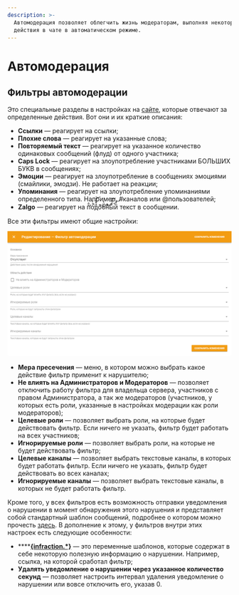 ```yaml
---
description: >-
  Автомодерация позволяет облегчить жизнь модераторам, выполняя некоторые
  действия в чате в автоматическом режиме.
---
```


# Автомодерация

## Фильтры автомодерации

Это специальные разделы в настройках на [сайте](https://juniper.bot/), которые отвечают за определенные действия. Вот они и их краткие описания:

* **Ссылки** — реагирует на ссылки;
* **Плохие слова** — реагирует на указанные слова;
* **Повторяемый текст** — реагирует на указанное количество одинаковых сообщений \(флуд\) от одного участника;
* **Caps Lock** — реагирует на злоупотребление участниками БОЛЬШИХ БУКВ в сообщениях;
* **Эмоции** — реагирует на злоупотребление в сообщениях эмоциями \(смайлики, эмодзи\). Не работает на реакции;
* **Упоминания** — реагирует на злоупотребление упоминаниями определенного типа. Например, \#каналов или @пользователей;
* **Zalgo** — реагирует на п̆̐̕о́͑̔̕̚д͒̀̄̎̒͝о̛̆̓͊б̈̔̕н͋̆͋̌͋͝ы̌͊̇̓̚͝й̍̂͝ текст в сообщении.

Все эти фильтры имеют общие настройки:

![&#x41E;&#x431;&#x449;&#x438;&#x435; &#x43D;&#x430;&#x441;&#x442;&#x440;&#x43E;&#x439;&#x43A;&#x438; &#x444;&#x438;&#x43B;&#x44C;&#x442;&#x440;&#x43E;&#x432;](../../.gitbook/assets/image%20%2820%29.png)

* **Мера пресечения** — меню, в котором можно выбрать какое действие фильтр применит к нарушителю;
* **Не влиять на Администраторов и Модераторов** — позволяет отключить работу фильтра для владельца сервера, участников с правом Администратора, а так же модераторов \(участников, у которых есть роли, указанные в настройках модерации как роли модераторов\);
* **Целевые роли** — позволяет выбрать роли, на которые будет действовать фильтр. Если ничего не указать, фильтр будет работать на всех участников;
* **Игнорируемые роли** — позволяет выбрать роли, на которые не будет действовать фильтр;
* **Целевые каналы** — позволяет выбрать текстовые каналы, в которых будет работать фильтр. Если ничего не указать, фильтр будет действовать во всех каналах;
* **Игнорируемые каналы** — позволяет выбрать текстовые каналы, в которых не будет работать фильтр. 

Кроме того, у всех фильтров есть возможность отправки уведомления о нарушении в момент обнаружения этого нарушения и представляет собой стандартный шаблон сообщений, подробнее о котором можно прочесть [здесь](https://docs.juniper.bot/cmd/custom/message#rezhim-tekst). В дополнение к этому, у фильтров внутри этих настроек есть следующие особенности:

* \*\*\*\*[**{infraction.\*}**](https://docs.juniper.bot/features/message-templates/advanced/variables#automod) — это переменные шаблонов, которые содержат в себе некоторую полезную информацию о нарушении. Например, ссылка, на которой сработал фильтр;
* **Удалять уведомление о нарушении через указанное количество секунд** — позволяет настроить интервал удаления уведомление о нарушении или вовсе отключить его, указав 0.

